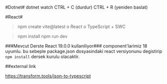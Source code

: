 #Dotnet#
dotnet watch
    CTRL + C (durdur)
    CTRL + R (yeniden baslat)

#React#
> npm create vite@latest
o React
o TypeScript + SWC

> npm install
> npm run dev

###Mevcut Derste React 19.0.0 kullaniliyor###
component'larimiz 18 uyumlu. bu sebeple 
package.json dosyasindaki react versiyonunu degistirip
`npm install` dersek kurulu olacaktir.

##external link

https://transform.tools/json-to-typescript
